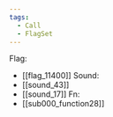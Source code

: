 ```yaml
---
tags:
  - Call
  - FlagSet
---
```

Flag:
- [[flag_11400]]
Sound:
- [[sound_43]]
- [[sound_17]]
Fn:
- [[sub000_function28]]
